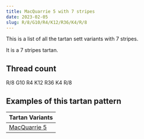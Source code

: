 ```yaml
---
title: MacQuarrie 5 with 7 stripes
date: 2023-02-05
slug: R/8/G10/R4/K12/R36/K4/R/8
---
```

This is a list of all the tartan sett variants with 7 stripes.

It is a 7 stripes tartan.


## Thread count
R/8 G10 R4 K12 R36 K4 R/8

## Examples of this tartan pattern

| Tartan Variants |
|---------------|
| [MacQuarrie 5](/variants/r/8/g10/r4/k12/r36/k4/r/8-g008000-k000000-rc00000)||
